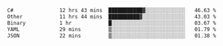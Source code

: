 <!--START_SECTION:waka-->

```txt
C#               12 hrs 43 mins  ███████████▓░░░░░░░░░░░░░   46.63 %
Other            11 hrs 44 mins  ██████████▓░░░░░░░░░░░░░░   43.03 %
Binary           1 hr            █░░░░░░░░░░░░░░░░░░░░░░░░   03.67 %
YAML             29 mins         ▒░░░░░░░░░░░░░░░░░░░░░░░░   01.79 %
JSON             22 mins         ▒░░░░░░░░░░░░░░░░░░░░░░░░   01.38 %
```

<!--END_SECTION:waka-->
